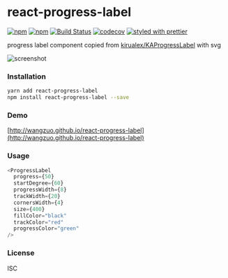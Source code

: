 # react-progress-label

[![npm](https://img.shields.io/npm/v/react-progress-label.svg)](https://www.npmjs.com/package/react-progress-label)
[![npm](https://img.shields.io/npm/dm/react-progress-label.svg)](https://www.npmjs.com/package/react-progress-label)
[![Build Status](https://travis-ci.org/wangzuo/react-progress-label.svg?branch=master)](https://travis-ci.org/wangzuo/react-progress-label)
[![codecov](https://codecov.io/gh/wangzuo/react-progress-label/branch/master/graph/badge.svg)](https://codecov.io/gh/wangzuo/react-progress-label)
[![styled with prettier](https://img.shields.io/badge/styled_with-prettier-ff69b4.svg)](https://github.com/prettier/prettier)

progress label component copied from [kirualex/KAProgressLabel](https://github.com/kirualex/KAProgressLabel) with svg

![screenshot](https://raw.githubusercontent.com/wangzuo/react-progress-label/master/screenshot.png)

### Installation

```sh
yarn add react-progress-label
npm install react-progress-label --save
```

### Demo

[http://wangzuo.github.io/react-progress-label](http://wangzuo.github.io/react-progress-label)

### Usage

```javascript
<ProgressLabel
  progress={50}
  startDegree={60}
  progressWidth={8}
  trackWidth={20}
  cornersWidth={4}
  size={400}
  fillColor="black"
  trackColor="red"
  progressColor="green"
/>
```

### License

ISC
